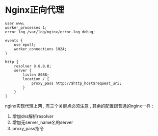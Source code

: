 # Nginx正向代理

```
user www;
worker_processes 1;
error_log /var/log/nginx/error.log debug;
 
events {
	use epoll;
	worker_connections 1024;
}
 
http {
	resolver 8.8.8.8;
	server {
		listen 8088;
		location / {
			proxy_pass http://$http_host$request_uri;
		}
	}
}
```

nginx实现代理上网 , 有三个关键点必须注意 , 其余的配置跟普通的nginx一样 : 

1. 增加dns解析resolver
2. 增加无server\_name名的server
3. proxy\_pass指令



